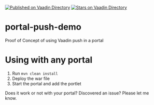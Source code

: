 [![Published on Vaadin  Directory](https://img.shields.io/badge/Vaadin%20Directory-published-00b4f0.svg)](https://vaadin.com/directory/component/portal-push-add-on)
[![Stars on Vaadin Directory](https://img.shields.io/vaadin-directory/star/portal-push-add-on.svg)](https://vaadin.com/directory/component/portal-push-add-on)

# portal-push-demo
Proof of Concept of using Vaadin push in a portal

# Using with any portal
1. Run ```mvn clean install```
2. Deploy the war file
3. Start the portal and add the portlet


Does it work or not with your portal? Discovered an issue? Please let me know.
